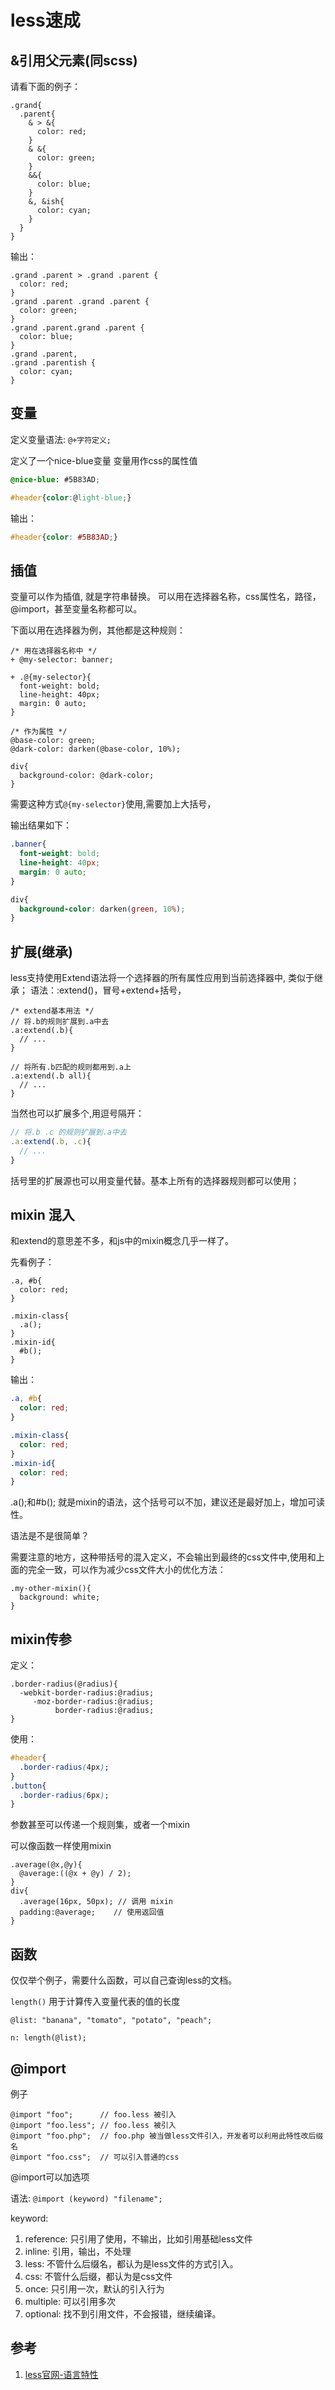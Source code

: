# less速成



## &引用父元素(同scss)


请看下面的例子：

```less
.grand{
  .parent{
    & > &{
      color: red;
    }
    & &{
      color: green;
    }
    &&{
      color: blue;
    }
    &, &ish{
      color: cyan;
    }
  }
}
```

输出：

```less
.grand .parent > .grand .parent {
  color: red;
}
.grand .parent .grand .parent {
  color: green;
}
.grand .parent.grand .parent {
  color: blue;
}
.grand .parent,
.grand .parentish {
  color: cyan;
}
```




## 变量


定义变量语法: `@+字符定义;`

定义了一个nice-blue变量
变量用作css的属性值

```css
@nice-blue: #5B83AD;

#header{color:@light-blue;}
```

输出：

```css
#header{color: #5B83AD;}
```




## 插值

变量可以作为插值, 就是字符串替换。
可以用在选择器名称，css属性名，路径，@import，甚至变量名称都可以。

下面以用在选择器为例，其他都是这种规则：


```less
/* 用在选择器名称中 */
+ @my-selector: banner;

+ .@{my-selector}{
  font-weight: bold;
  line-height: 40px;
  margin: 0 auto;
}

/* 作为属性 */
@base-color: green;
@dark-color: darken(@base-color, 10%);

div{
  background-color: @dark-color;
}
```

需要这种方式`@{my-selector}`使用,需要加上大括号，

输出结果如下：

```css
.banner{
  font-weight: bold;
  line-height: 40px;
  margin: 0 auto;
}

div{
  background-color: darken(green, 10%);
}
```


## 扩展(继承)

less支持使用Extend语法将一个选择器的所有属性应用到当前选择器中, 类似于继承；
语法：:extend()，冒号+extend+括号，

```less
/* extend基本用法 */
// 将.b的规则扩展到.a中去
.a:extend(.b){
  // ...
}

// 将所有.b匹配的规则都用到.a上
.a:extend(.b all){
  // ...
}

```

当然也可以扩展多个,用逗号隔开：

```javascript
// 将.b .c 的规则扩展到.a中去
.a:extend(.b, .c){
  // ...
}
```

括号里的扩展源也可以用变量代替。基本上所有的选择器规则都可以使用；




## mixin 混入

和extend的意思差不多，和js中的mixin概念几乎一样了。

先看例子：

```less
.a, #b{
  color: red;
}

.mixin-class{
  .a();
}
.mixin-id{
  #b();
}
```

输出：

```css
.a, #b{
  color: red;
}

.mixin-class{
  color: red;
}
.mixin-id{
  color: red;
}
```

.a();和#b(); 就是mixin的语法，这个括号可以不加，建议还是最好加上，增加可读性。

语法是不是很简单？

需要注意的地方，这种带括号的混入定义，不会输出到最终的css文件中,使用和上面的完全一致，可以作为减少css文件大小的优化方法：

```less
.my-other-mixin(){
  background: white;
}
```

## mixin传参

定义：

```less
.border-radius(@radius){
  -webkit-border-radius:@radius;
     -moz-border-radius:@radius;
          border-radius:@radius;
}
```
使用：

```css
#header{
  .border-radius(4px);
}
.button{
  .border-radius(6px);
}
```

参数甚至可以传递一个规则集，或者一个mixin

可以像函数一样使用mixin

```less
.average(@x,@y){
  @average:((@x + @y) / 2);
}
div{
  .average(16px, 50px); // 调用 mixin
  padding:@average;    // 使用返回值
}
```






## 函数

仅仅举个例子，需要什么函数，可以自己查询less的文档。

`length()` 用于计算传入变量代表的值的长度

```less
@list: "banana", "tomato", "potato", "peach";

n: length(@list);
```

## @import

例子

```less
@import "foo";      // foo.less 被引入
@import "foo.less"; // foo.less 被引入
@import "foo.php";  // foo.php 被当做less文件引入，开发者可以利用此特性改后缀名
@import "foo.css";  // 可以引入普通的css
```


@import可以加选项

语法: `@import (keyword) "filename";`

keyword:
1. reference: 只引用了使用，不输出，比如引用基础less文件
2. inline: 引用，输出，不处理
3. less: 不管什么后缀名，都认为是less文件的方式引入。
4. css: 不管什么后缀，都认为是css文件
5. once: 只引用一次，默认的引入行为
6. multiple: 可以引用多次
7. optional: 找不到引用文件，不会报错，继续编译。




## 参考

1. [less官网-语言特性](http://lesscss.cn/features/#features-overview-feature)
